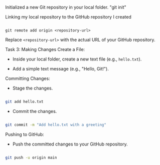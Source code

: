  Initialized a new Git repository in your local folder.
 "git init"
 
Linking my local repository to the GitHub repository I created

   ```

git remote add origin <repository-url>

   ```

   Replace `<repository-url>` with the actual URL of your GitHub repository.



Task 3: Making Changes
 Create a File:

  - Inside your local folder, create a new text file (e.g., `hello.txt`).

  - Add a simple text message (e.g., "Hello, Git!").

Committing Changes:

  - Stage the changes.

   ```bash

   git add hello.txt

   ```

  - Commit the changes.

   ```bash

   git commit -m "Add hello.txt with a greeting"

   ```
Pushing to GitHub:

  - Push the committed changes to your GitHub repository.

   ```bash

   git push -u origin main
